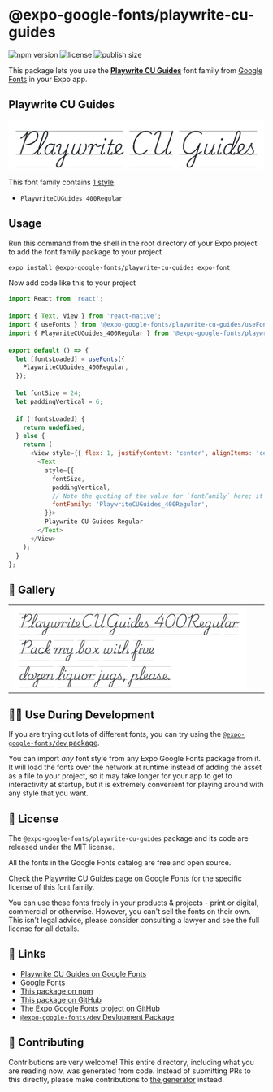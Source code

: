 # @expo-google-fonts/playwrite-cu-guides

![npm version](https://flat.badgen.net/npm/v/@expo-google-fonts/playwrite-cu-guides)
![license](https://flat.badgen.net/github/license/expo/google-fonts)
![publish size](https://flat.badgen.net/packagephobia/install/@expo-google-fonts/playwrite-cu-guides)

This package lets you use the [**Playwrite CU Guides**](https://fonts.google.com/specimen/Playwrite+CU+Guides) font family from [Google Fonts](https://fonts.google.com/) in your Expo app.

## Playwrite CU Guides

![Playwrite CU Guides](./font-family.png)

This font family contains [1 style](#-gallery).

- `PlaywriteCUGuides_400Regular`

## Usage

Run this command from the shell in the root directory of your Expo project to add the font family package to your project
```sh
expo install @expo-google-fonts/playwrite-cu-guides expo-font
```

Now add code like this to your project
```js
import React from 'react';

import { Text, View } from 'react-native';
import { useFonts } from '@expo-google-fonts/playwrite-cu-guides/useFonts';
import { PlaywriteCUGuides_400Regular } from '@expo-google-fonts/playwrite-cu-guides/400Regular';

export default () => {
  let [fontsLoaded] = useFonts({
    PlaywriteCUGuides_400Regular,
  });

  let fontSize = 24;
  let paddingVertical = 6;

  if (!fontsLoaded) {
    return undefined;
  } else {
    return (
      <View style={{ flex: 1, justifyContent: 'center', alignItems: 'center' }}>
        <Text
          style={{
            fontSize,
            paddingVertical,
            // Note the quoting of the value for `fontFamily` here; it expects a string!
            fontFamily: 'PlaywriteCUGuides_400Regular',
          }}>
          Playwrite CU Guides Regular
        </Text>
      </View>
    );
  }
};

```

## 🔡 Gallery


||||
|-|-|-|
|![PlaywriteCUGuides_400Regular](.//400Regular/PlaywriteCUGuides_400Regular.ttf.png)||||


## 👩‍💻 Use During Development

If you are trying out lots of different fonts, you can try using the [`@expo-google-fonts/dev` package](https://github.com/freeboub/google-fonts/tree/master/font-packages/dev#readme).

You can import *any* font style from any Expo Google Fonts package from it. It will load the fonts
over the network at runtime instead of adding the asset as a file to your project, so it may take longer
for your app to get to interactivity at startup, but it is extremely convenient
for playing around with any style that you want.

## 📖 License

The `@expo-google-fonts/playwrite-cu-guides` package and its code are released under the MIT license.

All the fonts in the Google Fonts catalog are free and open source.

Check the [Playwrite CU Guides page on Google Fonts](https://fonts.google.com/specimen/Playwrite+CU+Guides) for the specific license of this font family.

You can use these fonts freely in your products & projects - print or digital, commercial or otherwise. However, you can't sell the fonts on their own. This isn't legal advice, please consider consulting a lawyer and see the full license for all details.

## 🔗 Links

- [Playwrite CU Guides on Google Fonts](https://fonts.google.com/specimen/Playwrite+CU+Guides)
- [Google Fonts](https://fonts.google.com/)
- [This package on npm](https://www.npmjs.com/package/@expo-google-fonts/playwrite-cu-guides)
- [This package on GitHub](https://github.com/freeboub/google-fonts/tree/master/font-packages/playwrite-cu-guides)
- [The Expo Google Fonts project on GitHub](https://github.com/freeboub/google-fonts)
- [`@expo-google-fonts/dev` Devlopment Package](https://github.com/freeboub/google-fonts/tree/master/font-packages/dev)

## 🤝 Contributing

Contributions are very welcome! This entire directory, including what you are reading now, was generated from code. Instead of submitting PRs to this directly, please make contributions to [the generator](https://github.com/freeboub/google-fonts/tree/master/packages/generator) instead.
